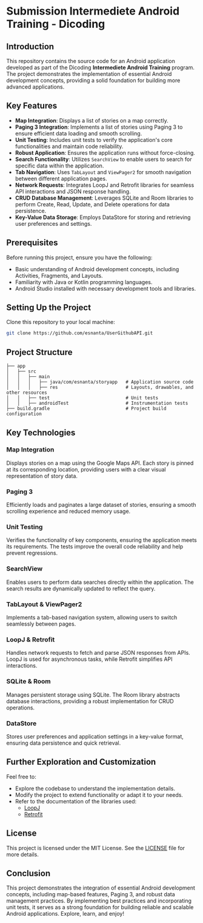 # Submission Intermediete Android Training - Dicoding

## Introduction

This repository contains the source code for an Android application developed as part of the Dicoding **Intermediete Android Training** program. The project demonstrates the implementation of essential Android development concepts, providing a solid foundation for building more advanced applications.

## Key Features

- **Map Integration**: Displays a list of stories on a map correctly.
- **Paging 3 Integration**: Implements a list of stories using Paging 3 to ensure efficient data loading and smooth scrolling.
- **Unit Testing**: Includes unit tests to verify the application's core functionalities and maintain code reliability.
- **Robust Application**: Ensures the application runs without force-closing.
- **Search Functionality**: Utilizes `SearchView` to enable users to search for specific data within the application.
- **Tab Navigation**: Uses `TabLayout` and `ViewPager2` for smooth navigation between different application pages.
- **Network Requests**: Integrates LoopJ and Retrofit libraries for seamless API interactions and JSON response handling.
- **CRUD Database Management**: Leverages SQLite and Room libraries to perform Create, Read, Update, and Delete operations for data persistence.
- **Key-Value Data Storage**: Employs DataStore for storing and retrieving user preferences and settings.

## Prerequisites

Before running this project, ensure you have the following:

- Basic understanding of Android development concepts, including Activities, Fragments, and Layouts.
- Familiarity with Java or Kotlin programming languages.
- Android Studio installed with necessary development tools and libraries.

## Setting Up the Project

Clone this repository to your local machine:
   ```bash
   git clone https://github.com/esnanta/UserGithubAPI.git
   ```

## Project Structure

```plaintext
├── app
│   ├── src
│   │   ├── main
│   │   │   ├── java/com/esnanta/storyapp   # Application source code
│   │   │   ├── res                         # Layouts, drawables, and other resources
│   │   ├── test                            # Unit tests
│   │   ├── androidTest                     # Instrumentation tests
├── build.gradle                            # Project build configuration
```

## Key Technologies

### Map Integration
Displays stories on a map using the Google Maps API. Each story is pinned at its corresponding location, providing users with a clear visual representation of story data.

### Paging 3
Efficiently loads and paginates a large dataset of stories, ensuring a smooth scrolling experience and reduced memory usage.

### Unit Testing
Verifies the functionality of key components, ensuring the application meets its requirements. The tests improve the overall code reliability and help prevent regressions.

### SearchView
Enables users to perform data searches directly within the application. The search results are dynamically updated to reflect the query.

### TabLayout & ViewPager2
Implements a tab-based navigation system, allowing users to switch seamlessly between pages.

### LoopJ & Retrofit
Handles network requests to fetch and parse JSON responses from APIs. LoopJ is used for asynchronous tasks, while Retrofit simplifies API interactions.

### SQLite & Room
Manages persistent storage using SQLite. The Room library abstracts database interactions, providing a robust implementation for CRUD operations.

### DataStore
Stores user preferences and application settings in a key-value format, ensuring data persistence and quick retrieval.

## Further Exploration and Customization

Feel free to:

- Explore the codebase to understand the implementation details.
- Modify the project to extend functionality or adapt it to your needs.
- Refer to the documentation of the libraries used:
  - [LoopJ](https://loopj.com/)
  - [Retrofit](https://square.github.io/retrofit/)

## License

This project is licensed under the MIT License. See the [LICENSE](LICENSE) file for more details.

## Conclusion

This project demonstrates the integration of essential Android development concepts, including map-based features, Paging 3, and robust data management practices. By implementing best practices and incorporating unit tests, it serves as a strong foundation for building reliable and scalable Android applications. Explore, learn, and enjoy!
